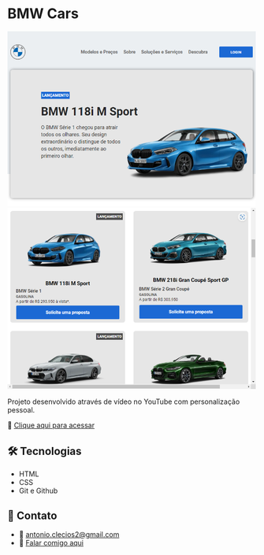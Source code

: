 # BMW Cars

![preview](./.github/preview.png)
![preview-2](./.github/preview-2.png)

Projeto desenvolvido através de vídeo no YouTube com personalização pessoal.

🔗 [Clique aqui para acessar](https://antonio-clecio.github.io/bmw-cars/)

## 🛠️ Tecnologias

- HTML
- CSS
- Git e Github

## 👤 Contato

- 📩 antonio.clecios2@gmail.com
- 📲 [Falar comigo aqui](https://wa.me/5561992890048/)